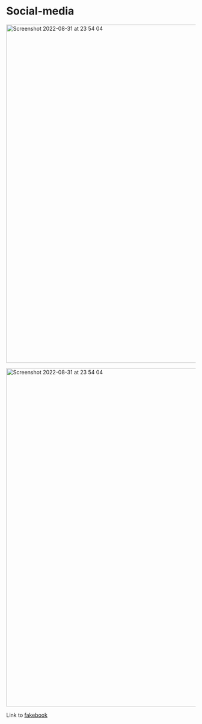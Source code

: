 # Social-media

<img width="898" alt="Screenshot 2022-08-31 at 23 54 04" src="https://user-images.githubusercontent.com/89026824/187792103-251a0f9b-3f35-4a17-ac64-3940b46679e5.png">

<img width="898" alt="Screenshot 2022-08-31 at 23 54 04" src="https://user-images.githubusercontent.com/89026824/188515726-374fe7a5-8a47-434f-a3d4-e6a4efe4e23d.png
">

Link to <a href="https://test-fakebook.netlify.app/">fakebook </a>
